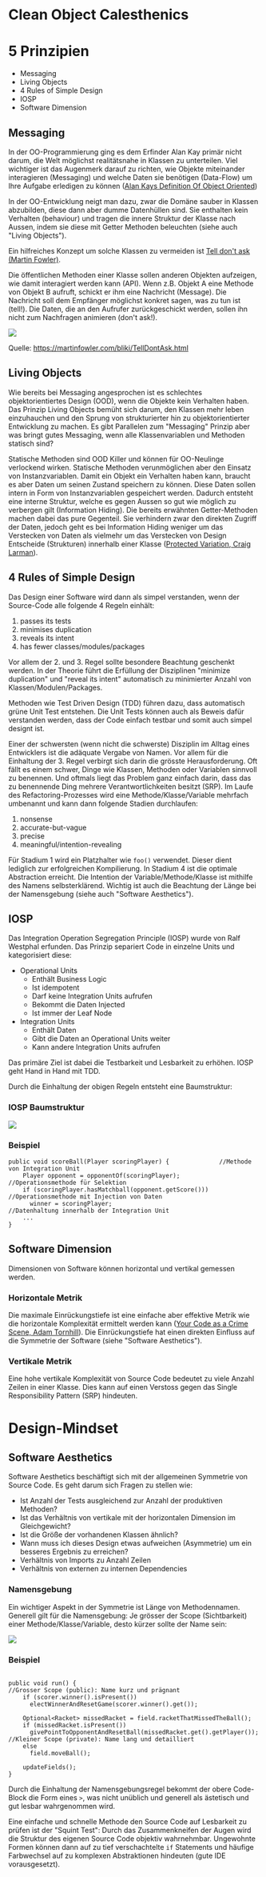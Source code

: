 # Clean Object Calesthenics

# 5 Prinzipien

- Messaging
- Living Objects
- 4 Rules of Simple Design
- IOSP
- Software Dimension

## Messaging

In der OO-Programmierung ging es dem Erfinder Alan Kay primär nicht darum,
die Welt möglichst realitätsnahe in Klassen zu unterteilen.
Viel wichtiger ist das Augenmerk darauf zu richten, wie Objekte miteinander interagieren (Messaging) und welche Daten sie
benötigen (Data-Flow) um Ihre Aufgabe erledigen zu können ([Alan Kays Definition Of Object Oriented][1])

In der OO-Entwicklung neigt man dazu, zwar die Domäne sauber in Klassen abzubilden, 
diese dann aber dumme Datenhüllen sind. Sie enthalten kein Verhalten (behaviour) und tragen die innere Struktur der 
Klasse nach Aussen, indem sie diese mit Getter Methoden beleuchten (siehe auch "Living Objects").

Ein hilfreiches Konzept um solche Klassen zu vermeiden ist [Tell don't ask (Martin Fowler)][2].

Die öffentlichen Methoden einer Klasse sollen anderen Objekten aufzeigen, wie damit interagiert werden kann (API).
Wenn z.B. Objekt A eine Methode von Objekt B aufruft, schickt er ihm eine Nachricht (Message). 
Die Nachricht soll dem Empfänger möglichst konkret sagen, was zu tun ist (tell!). 
Die Daten, die an den Aufrufer zurückgeschickt werden, sollen ihn nicht zum Nachfragen animieren (don't ask!).

![](images/TellDontAsk.png)

Quelle: https://martinfowler.com/bliki/TellDontAsk.html


## Living Objects

Wie bereits bei Messaging angesprochen ist es schlechtes objektorientiertes Design (OOD), wenn die Objekte 
kein Verhalten haben. Das Prinzip Living Objects bemüht sich darum, den Klassen
mehr leben einzuhauchen und den Sprung von strukturierter hin zu objektorientierter Entwicklung zu machen.
Es gibt Parallelen zum "Messaging" Prinzip aber was bringt gutes Messaging, wenn 
alle Klassenvariablen und Methoden statisch sind?

Statische Methoden sind OOD Killer und können für OO-Neulinge verlockend wirken.
Statische Methoden verunmöglichen aber den Einsatz von Instanzvariablen.
Damit ein Objekt ein Verhalten haben kann, braucht es aber Daten um seinen Zustand speichern zu können.
Diese Daten sollen intern in Form von Instanzvariablen gespeichert werden. 
Dadurch entsteht eine interne Struktur, welche es gegen Aussen so gut wie möglich zu verbergen gilt (Information Hiding). 
Die bereits erwähnten Getter-Methoden machen dabei das pure Gegenteil. Sie verhindern zwar den direkten Zugriff der Daten, 
jedoch geht es bei Information Hiding weniger um das Verstecken von Daten als vielmehr um das Verstecken von 
Design Entscheide (Strukturen) innerhalb einer Klasse ([Protected Variation, Craig Larman][3]).

## 4 Rules of Simple Design
Das Design einer Software wird dann als simpel verstanden, wenn der Source-Code alle folgende 4 Regeln einhält:

1. passes its tests
2. minimises duplication
3. reveals its intent
4. has fewer classes/modules/packages

Vor allem der 2. und 3. Regel sollte besondere Beachtung geschenkt werden. 
In der Theorie führt die Erfüllung der Disziplinen "minimize duplication" und "reveal its intent" automatisch
zu minimierter Anzahl von Klassen/Modulen/Packages. 

Methoden wie Test Driven Design (TDD) führen dazu, dass automatisch grüne Unit Test entstehen. 
Die Unit Tests können auch als Beweis dafür verstanden werden, dass der Code einfach testbar und somit auch
simpel designt ist.

Einer der schwersten (wenn nicht die schwerste) Disziplin im Alltag eines Entwicklers ist die adäquate Vergabe von Namen.
Vor allem für die Einhaltung der 3. Regel verbirgt sich darin die grösste Herausforderung. Oft fällt es einem schwer, 
Dinge wie Klassen, Methoden oder Variablen sinnvoll zu benennen. 
Und oftmals liegt das Problem ganz einfach darin, dass das zu benennende Ding mehrere Verantwortlichkeiten besitzt (SRP).
Im Laufe des Refactoring-Prozesses wird eine Methode/Klasse/Variable mehrfach umbenannt und kann dann folgende Stadien
durchlaufen:   

1. nonsense
2. accurate-but-vague
3. precise
4. meaningful/intention-revealing

Für Stadium 1 wird ein Platzhalter wie `foo()` verwendet. Dieser dient lediglich zur erfolgreichen Kompilierung.
In Stadium 4 ist die optimale Abstraction erreicht. Die Intention der Variable/Methode/Klasse ist mithilfe des Namens
selbsterklärend. 
Wichtig ist auch die Beachtung der Länge bei der Namensgebung (siehe auch "Software Aesthetics"). 

## IOSP
Das Integration Operation Segregation Principle (IOSP) wurde von Ralf Westphal erfunden.
Das Prinzip separiert Code in einzelne Units und kategorisiert diese:

- Operational Units
  - Enthält Business Logic
  - Ist idempotent
  - Darf keine Integration Units aufrufen  
  - Bekommt die Daten Injected
  - Ist immer der Leaf Node
- Integration Units
  - Enthält Daten
  - Gibt die Daten an Operational Units weiter  
  - Kann andere Integration Units aufrufen

Das primäre Ziel ist dabei die Testbarkeit und Lesbarkeit zu erhöhen.
IOSP geht Hand in Hand mit TDD.

Durch die Einhaltung der obigen Regeln entsteht eine Baumstruktur:

### IOSP Baumstruktur
![](images/IOSP.png)

### Beispiel
```
public void scoreBall(Player scoringPlayer) {              //Methode von Integration Unit    
    Player opponent = opponentOf(scoringPlayer);           //Operationsmethode für Selektion
    if (scoringPlayer.hasMatchball(opponent.getScore()))   //Operationsmethode mit Injection von Daten
      winner = scoringPlayer;                              //Datenhaltung innerhalb der Integration Unit
    ...
}
```

## Software Dimension

Dimensionen von Software können horizontal und vertikal gemessen werden.

### Horizontale Metrik
Die maximale Einrückungstiefe ist eine einfache aber effektive Metrik wie die horizontale Komplexität 
ermittelt werden kann ([Your Code as a Crime Scene, Adam Tornhill][4]).
Die Einrückungstiefe hat einen direkten Einfluss auf die Symmetrie der Software (siehe "Software Aesthetics").

### Vertikale Metrik
Eine hohe vertikale Komplexität von Source Code bedeutet zu viele Anzahl Zeilen in einer Klasse.
Dies kann auf einen Verstoss gegen das Single Responsibility Pattern (SRP) hindeuten.

# Design-Mindset

## Software Aesthetics

Software Aesthetics beschäftigt sich mit der allgemeinen Symmetrie von Source Code.
Es geht darum sich Fragen zu stellen wie:

- Ist Anzahl der Tests ausgleichend zur Anzahl der produktiven Methoden?
- Ist das Verhältnis von vertikale mit der horizontalen Dimension im Gleichgewicht? 
- Ist die Größe der vorhandenen Klassen ähnlich?
- Wann muss ich dieses Design etwas aufweichen (Asymmetrie) um ein besseres Ergebnis zu erreichen?
- Verhältnis von Imports zu Anzahl Zeilen
- Verhältnis von externen zu internen Dependencies

### Namensgebung
Ein wichtiger Aspekt in der Symmetrie ist Länge von Methodennamen.
Generell gilt für die Namensgebung: 
Je grösser der Scope (Sichtbarkeit) einer Methode/Klasse/Variable, desto kürzer sollte der Name sein: 

![](images/Namensgebung.png)
 
### Beispiel
```

public void run() {                                                       //Grosser Scope (public): Name kurz und prägnant
    if (scorer.winner().isPresent())
      electWinnerAndResetGame(scorer.winner().get());

    Optional<Racket> missedRacket = field.racketThatMissedTheBall();
    if (missedRacket.isPresent())
      givePointToOpponentAndResetBall(missedRacket.get().getPlayer());    //Kleiner Scope (private): Name lang und detailliert
    else
      field.moveBall();
            
    updateFields();
}
```

Durch die Einhaltung der Namensgebungsregel bekommt der obere Code-Block die Form eines `>`, was nicht unüblich und 
generell als ästetisch und gut lesbar wahrgenommen wird.

Eine einfache und schnelle Methode den Source Code auf Lesbarkeit zu prüfen ist der "Squint Test":
Durch das Zusammenkneifen der Augen wird die Struktur des eigenen Source Code objektiv wahrnehmbar.
Ungewohnte Formen können dann auf zu tief verschachtelte `if` Statements und häufige Farbwechsel
auf zu komplexen Abstraktionen hindeuten (gute IDE vorausgesetzt).

[1]: https://wiki.c2.com/?AlanKaysDefinitionOfObjectOriented
[2]: https://martinfowler.com/bliki/TellDontAsk.html
[3]: https://martinfowler.com/ieeeSoftware/protectedVariation.pdf
[4]: https://www.simpleorientedarchitecture.com/book-review-your-code-as-a-crime-scene/
